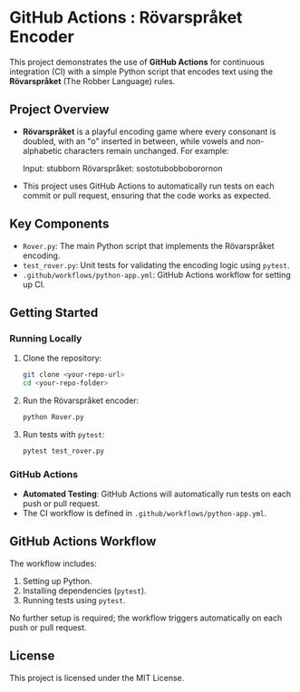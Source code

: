 
# GitHub Actions : Rövarspråket Encoder

This project demonstrates the use of **GitHub Actions** for continuous integration (CI) with a simple Python script that encodes text using the **Rövarspråket** (The Robber Language) rules.

## Project Overview

- **Rövarspråket** is a playful encoding game where every consonant is doubled, with an "o" inserted in between, while vowels and non-alphabetic characters remain unchanged.
   For example:

   Input: stubborn
   Rövarspråket: sostotubobboborornon
- This project uses GitHub Actions to automatically run tests on each commit or pull request, ensuring that the code works as expected.

## Key Components

- `Rover.py`: The main Python script that implements the Rövarspråket encoding.
- `test_rover.py`: Unit tests for validating the encoding logic using `pytest`.
- `.github/workflows/python-app.yml`: GitHub Actions workflow for setting up CI.

## Getting Started

### Running Locally

1. Clone the repository:
   ```bash
   git clone <your-repo-url>
   cd <your-repo-folder>
   ```

2. Run the Rövarspråket encoder:
   ```bash
   python Rover.py
   ```

3. Run tests with `pytest`:
   ```bash
   pytest test_rover.py
   ```

### GitHub Actions

- **Automated Testing**: GitHub Actions will automatically run tests on each push or pull request.
- The CI workflow is defined in `.github/workflows/python-app.yml`.

## GitHub Actions Workflow

The workflow includes:
1. Setting up Python.
2. Installing dependencies (`pytest`).
3. Running tests using `pytest`.

No further setup is required; the workflow triggers automatically on each push or pull request.

## License

This project is licensed under the MIT License.
